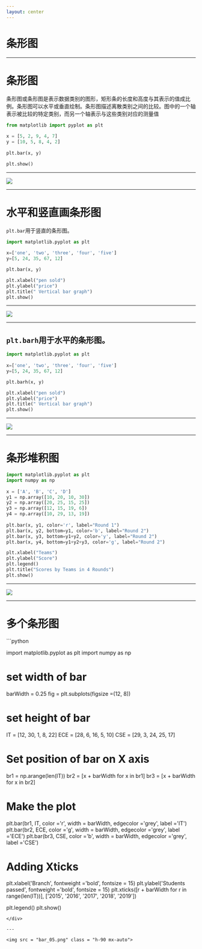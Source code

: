```yaml
---
layout: center
---
```


# 条形图

---

# 条形图

条形图或条形图是表示数据类别的图形，矩形条的长度和高度与其表示的值成比例。条形图可以水平或垂直绘制。条形图描述离散类别之间的比较。图中的一个轴表示被比较的特定类别，而另一个轴表示与这些类别对应的测量值

```python
from matplotlib import pyplot as plt
 
x = [5, 2, 9, 4, 7]
y = [10, 5, 8, 4, 2]
 
plt.bar(x, y)

plt.show()
```

---

<img src = "bar_01.png" class = "h-90 mx-auto">

---

# 水平和竖直画条形图

`plt.bar`用于竖直的条形图。

```python
import matplotlib.pyplot as plt
 
x=['one', 'two', 'three', 'four', 'five']
y=[5, 24, 35, 67, 12]

plt.bar(x, y)

plt.xlabel("pen sold")
plt.ylabel("price")  
plt.title(" Vertical bar graph")
plt.show()
```

---

<img src = "bar_02.png" class = "h-90 mx-auto">

---

##  `plt.barh`用于水平的条形图。

```python
import matplotlib.pyplot as plt
 
x=['one', 'two', 'three', 'four', 'five']
y=[5, 24, 35, 67, 12]

plt.barh(x, y)

plt.xlabel("pen sold")
plt.ylabel("price")  
plt.title(" Vertical bar graph")
plt.show()
```

---

<img src = "bar_03.png" class = "h-90 mx-auto">

---

# 条形堆积图

```python
import matplotlib.pyplot as plt
import numpy as np
 
x = ['A', 'B', 'C', 'D']
y1 = np.array([10, 20, 10, 30])
y2 = np.array([20, 25, 15, 25])
y3 = np.array([12, 15, 19, 6])
y4 = np.array([10, 29, 13, 19])
 
plt.bar(x, y1, color='r', label="Round 1")
plt.bar(x, y2, bottom=y1, color='b', label="Round 2")
plt.bar(x, y3, bottom=y1+y2, color='y', label="Round 2")
plt.bar(x, y4, bottom=y1+y2+y3, color='g', label="Round 2")

plt.xlabel("Teams")
plt.ylabel("Score")
plt.legend()
plt.title("Scores by Teams in 4 Rounds")
plt.show()
```

---

<img src = "bar_04.png" class = "h-90 mx-auto">

---

# 多个条形图

<div class="overflow-auto h-xs">    
```python

import matplotlib.pyplot as plt
import numpy as np
 
# set width of bar
barWidth = 0.25
fig = plt.subplots(figsize =(12, 8))
 
# set height of bar
IT = [12, 30, 1, 8, 22]
ECE = [28, 6, 16, 5, 10]
CSE = [29, 3, 24, 25, 17]
 
# Set position of bar on X axis
br1 = np.arange(len(IT))
br2 = [x + barWidth for x in br1]
br3 = [x + barWidth for x in br2]
 
# Make the plot
plt.bar(br1, IT, color ='r', width = barWidth,
        edgecolor ='grey', label ='IT')
plt.bar(br2, ECE, color ='g', width = barWidth,
        edgecolor ='grey', label ='ECE')
plt.bar(br3, CSE, color ='b', width = barWidth,
        edgecolor ='grey', label ='CSE')
 
# Adding Xticks
plt.xlabel('Branch', fontweight ='bold', fontsize = 15)
plt.ylabel('Students passed', fontweight ='bold', fontsize = 15)
plt.xticks([r + barWidth for r in range(len(IT))],
        ['2015', '2016', '2017', '2018', '2019'])
 
plt.legend()
plt.show()

```
</div>

---

<img src = "bar_05.png" class = "h-90 mx-auto">